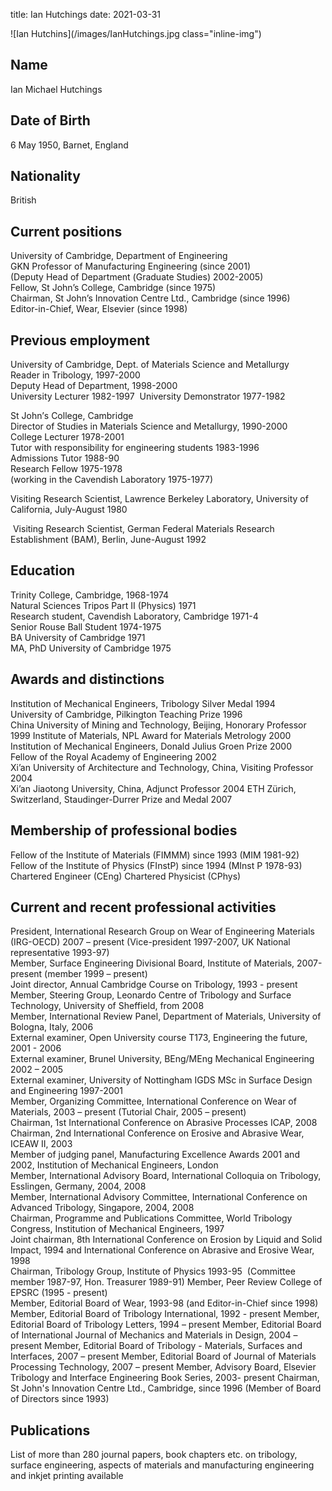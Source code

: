 title: Ian Hutchings
date: 2021-03-31

![Ian Hutchins](/images/IanHutchings.jpg class="inline-img") 
##  Name

‭Ian Michael Hutchings

##  Date of Birth

‭6‭ ‬May‭ ‬1950,‭ ‬Barnet,‭ ‬England

##  Nationality

‭‬British

##  Current positions

‎University of‭ ‬Cambridge,‭ ‬Department of Engineering  
GKN Professor of Manufacturing Engineering‭ (‬since‭ ‬2001‭)  
(Deputy Head of Department‎ (‏Graduate Studies‭) ‬2002-2005‭)  
Fellow,‭ ‬St John‭’‬s‭ ‬College,‭ ‬Cambridge‭ (‬since‭ ‬1975‭)   
Chairman,‎ ‏St John‭’‬s Innovation Centre Ltd.,‭ ‬Cambridge‭ (‬since‭ ‬1996‭)  
Editor-in-Chief,‎ ‏Wear,‭ ‬Elsevier‭ (‬since‭ ‬1998‭)  

##  Previous employment‭

University of‭ ‬Cambridge,‭ ‬Dept.‭ ‬of Materials Science and Metallurgy   
‏Reader in Tribology,‭ ‬1997-2000  
‎‏Deputy Head of Department,‭ ‬1998-2000  
‎‏University Lecturer‭ ‬1982-1997   ‬
University Demonstrator‭ ‬1977-1982‭   

St John‎’‏s‭ ‬College,‭ ‬Cambridge‭  
Director of Studies in Materials Science and Metallurgy,‭ ‬1990-2000  
College Lecturer‭ ‬1978-2001   
Tutor with responsibility for engineering students‭ ‬1983-1996  
Admissions Tutor‭ ‬1988-90  
Research Fellow‭ ‬1975-1978‭  
(‬working in the Cavendish Laboratory‭ ‬1975-1977‭)  

Visiting Research Scientist,‎ ‏Lawrence‭ ‬Berkeley Laboratory,‭ ‬University of‭ ‬California,‭ ‬July-August‭ ‬1980 

‎ ‏Visiting Research Scientist,‭ ‬German Federal Materials Research‭ Establishment‭ (‬BAM‭)‬,‭ ‬Berlin,‭ June-August‭ 1992‭ 

##  Education‭

 Trinity‎ ‏College,‭ ‬Cambridge,‭ ‬1968-1974  
‎ ‏Natural Sciences Tripos Part II‭ (‬Physics‭) ‬1971  
‎ ‏Research student,‭ ‬Cavendish Laboratory,‭ ‬Cambridge‭ ‬1971-4  
‎ ‏Senior Rouse Ball Student‭ ‬1974-1975  
 BA‭  ‬University of‭ ‬Cambridge‭ ‬1971  
‎ ‏MA,‭ ‬PhD‭ ‬University of‭ ‬Cambridge‭ ‬1975  

##  Awards and distinctions

‎‏Institution of Mechanical Engineers,‭ ‬Tribology Silver Medal‭ ‬1994  
‎‏University of‭ ‬Cambridge,‭ ‬Pilkington Teaching Prize‭ ‬1996  
China‭ ‬University of Mining and Technology,‭ ‬Beijing,‭ ‬Honorary Professor‭ ‬1999 
‏Institute of‭ ‬Materials,‭ ‬NPL Award for Materials Metrology‭ ‬2000  
‏Institution of Mechanical Engineers,‭ ‬Donald Julius Groen Prize‭ ‬2000  
‏Fellow of the Royal‭ ‬Academy of‭ ‬Engineering‭ ‬2002  
‏Xi‭’‬an‭ ‬University of‭ ‬Architecture and‭ ‬Technology,‭ ‬China,‭ Visiting Professor‭ ‬2004  
‏Xi‭’‬an‭ ‬Jiaotong University,‭ ‬China,‭ ‬Adjunct Professor‭ ‬2004 
‏ETH‭ ‬Zürich,‭ ‬Switzerland,‭ ‬Staudinger-Durrer Prize and Medal‭ 2007  

##  Membership of professional bodies

Fellow of the‭ ‬Institute of‭ ‬Materials‭ (‬FIMMM‭) ‬since‭ ‬1993‭ (‬MIM‭ ‬1981-92‭)  
Fellow of‎ ‏the‭ ‬Institute of‭ ‬Physics‭ (‬FInstP‭) ‬since‭ ‬1994‭ (‬MInst P‭ ‬1978-93‭) 
Chartered Engineer‎ (‏CEng‭) 
Chartered Physicist‎ (‏CPhys‭) 


##  Current and recent professional activities

President,‭ ‬International Research Group on Wear of Engineering Materials‭ (‬IRG-OECD‭) ‬2007‭ ‬– present‭  (‬Vice-president‭ ‬1997-2007,‭ ‬UK National representative‭ ‬1993-97‭)  
Member,‭ ‬Surface Engineering Divisional Board,‭ ‬Institute of‭ ‬Materials,‭ ‬2007-present‭ (‬member‭ ‬1999‭ ‬– present‭)  
Joint‭ ‬director,‭ ‬Annual Cambridge Course on Tribology,‭ ‬1993‭ ‬-‭ ‬present‭  
Member,‭ ‬Steering Group,‭ ‬Leonardo Centre of Tribology and Surface Technology,‭ ‬University of‭ ‬Sheffield,‭ ‬from‭ ‬2008  
Member,‭ ‬International Review Panel,‭ ‬Department of Materials,‭ ‬University of Bologna,‭ ‬Italy,‭ ‬2006  
External examiner,‭ ‬Open University course T173,‭ ‬Engineering the future,‭  ‬2001‭ ‬-‭ ‬2006  
External examiner,‭ ‬Brunel‭ ‬University,‭ ‬BEng/MEng‭  ‬Mechanical Engineering‭  ‬2002‭ ‬– 2005  
External examiner,‭ ‬University of‭ ‬Nottingham IGDS MSc in Surface Design and Engineering‭ ‬1997-2001  
Member,‭ ‬Organizing Committee,‭ ‬International Conference on Wear of Materials,‭ ‬2003‭ ‬– present‭ (‬Tutorial Chair,‭ ‬2005‭ ‬– present‭)  
Chairman,‭ ‬1st International Conference on Abrasive Processes ICAP,‭ ‬2008  
Chairman,‭ ‬2nd International Conference on Erosive and Abrasive Wear,‭ ‬ICEAW II,‭ ‬2003  
Member of judging panel,‭ ‬Manufacturing Excellence Awards‭ ‬2001‭ ‬and‭ ‬2002,‭ ‬Institution of Mechanical Engineers,‭ ‬London  
Member,‭ ‬International Advisory Board,‭ ‬International Colloquia on Tribology,‭ ‬Esslingen,‭ ‬Germany,‭ ‬2004,‭ ‬2008  
Member,‭ ‬International Advisory Committee,‭ ‬International Conference on Advanced‭ ‬Tribology,‭ ‬Singapore,‭ ‬2004,‭ ‬2008  
Chairman,‭ ‬Programme and Publications Committee,‭ ‬World‭ ‬Tribology Congress,‭ ‬Institution of Mechanical Engineers,‭ ‬1997  
Joint chairman,‭ ‬8th International Conference on Erosion by Liquid and Solid Impact,‭ ‬1994‭ ‬and International Conference on‭ ‬Abrasive and Erosive Wear,‭ ‬1998  
Chairman,‭ ‬Tribology Group,‭ ‬Institute of Physics‭ ‬1993-95‭ ‬ (Committee member‭ ‬1987-97,‭ ‬Hon.‭ ‬Treasurer‭ ‬1989-91‭) 
Member,‭ ‬Peer Review College of EPSRC‭ (‬1995‭ ‬-‭ ‬present‭)  
Member,‭ ‬Editorial Board of‭ ‬Wear,‭ ‬1993-98‭ (‬and‭ ‬Editor-in-Chief since‭ ‬1998‭) 
Member,‭ ‬Editorial Board of‭ ‬Tribology International,‭ ‬1992‭ ‬-‭ ‬present 
Member,‭ ‬Editorial Board of‭ ‬Tribology Letters,‭ ‬1994‭ ‬– present‭ 
Member,‭ ‬Editorial Board of‭ ‬International Journal of Mechanics and Materials in Design,‭ ‬2004‭ ‬– present 
Member,‭ ‬Editorial Board of‭ ‬Tribology‭ ‬-‭  ‬Materials,‭ ‬Surfaces and Interfaces,‭ ‬2007‭ ‬– present 
Member,‭ ‬Editorial Board of‭ ‬Journal of Materials Processing Technology,‭ ‬2007‭ ‬– present 
Member,‭ ‬Advisory Board,‭ ‬Elsevier Tribology and Interface Engineering Book Series,‭ ‬2003-‭ ‬present 
Chairman,‭ ‬St John's Innovation Centre Ltd.,‭ ‬Cambridge,‭ ‬since‭ ‬1996‭ (‬Member of Board of Directors since‭ ‬1993‭) 

##  Publications

List of‭  ‬more than‭ ‬280‭ ‬journal papers,‭ ‬book chapters etc.‭ ‬on tribology,‭ ‬surface engineering,‭ ‬aspects of materials and manufacturing engineering and inkjet printing available